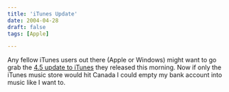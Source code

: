 ```yaml
---
title: 'iTunes Update'
date: 2004-04-28
draft: false
tags: [Apple]

---
```


Any fellow iTunes users out there (Apple or Windows) might want to go grab the [4.5 update to iTunes](http://www.apple.com/itunes/download/) they released this morning. Now if only the iTunes music store would hit Canada I could empty my bank account into music like I want to.